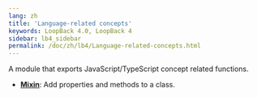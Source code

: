 ```yaml
---
lang: zh
title: 'Language-related concepts'
keywords: LoopBack 4.0, LoopBack 4
sidebar: lb4_sidebar
permalink: /doc/zh/lb4/Language-related-concepts.html
---
```


A module that exports JavaScript/TypeScript concept related functions.

- [**Mixin**](Mixin.md): Add properties and methods to a class.
